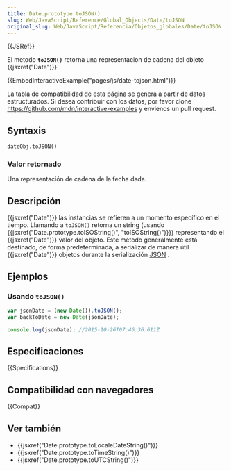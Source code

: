 ```yaml
---
title: Date.prototype.toJSON()
slug: Web/JavaScript/Reference/Global_Objects/Date/toJSON
original_slug: Web/JavaScript/Referencia/Objetos_globales/Date/toJSON
---
```


{{JSRef}}

El metodo **`toJSON()`** retorna una representacion de cadena del objeto {{jsxref("Date")}}

{{EmbedInteractiveExample("pages/js/date-tojson.html")}}

La tabla de compatibilidad de esta página se genera a partir de datos estructurados. Si desea contribuir con los datos, por favor clone <https://github.com/mdn/interactive-examples> y envienos un pull request.

## Syntaxis

```
dateObj.toJSON()
```

### Valor retornado

Una representación de cadena de la fecha dada.

## Descripción

{{jsxref("Date")}} las instancias se refieren a un momento específico en el tiempo. Llamando a `toJSON()` retorna un string (usando {{jsxref("Date.prototype.toISOString()", "toISOString()")}}) representando el {{jsxref("Date")}} valor del objeto. Este método generalmente está destinado, de forma predeterminada, a serializar de manera útil {{jsxref("Date")}} objetos durante la serialización [JSON](/es/docs/Glossary/JSON) .

## Ejemplos

### Usando `toJSON()`

```js
var jsonDate = (new Date()).toJSON();
var backToDate = new Date(jsonDate);

console.log(jsonDate); //2015-10-26T07:46:36.611Z
```

## Especificaciones

{{Specifications}}

## Compatibilidad con navegadores

{{Compat}}

## Ver también

- {{jsxref("Date.prototype.toLocaleDateString()")}}
- {{jsxref("Date.prototype.toTimeString()")}}
- {{jsxref("Date.prototype.toUTCString()")}}
